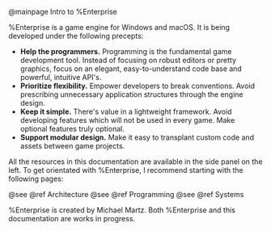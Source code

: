 @mainpage Intro to %Enterprise

%Enterprise is a game engine for Windows and macOS.  It is being developed under the following precepts:

* **Help the programmers.**  Programming is the fundamental game development tool.  Instead of focusing on robust editors or pretty graphics, focus on an elegant, easy-to-understand code base and powerful, intuitive API's.
* **Prioritize flexibility.**  Empower developers to break conventions.  Avoid prescribing unnecessary application structures through the engine design.
* **Keep it simple.**  There's value in a lightweight framework.  Avoid developing features which will not be used in every game.  Make optional features truly optional.
* **Support modular design.**  Make it easy to transplant custom code and assets between game projects.

All the resources in this documentation are available in the side panel on the left. To get orientated with %Enterprise, I recommend starting with the following pages:

@see @ref Architecture
@see @ref Programming
@see @ref Systems

%Enterprise is created by Michael Martz.  Both %Enterprise and this documentation are works in progress.
